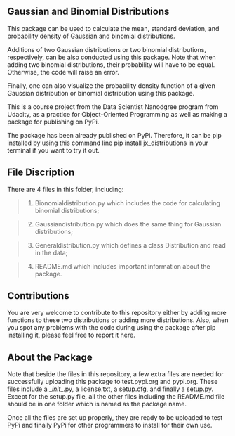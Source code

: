 ## Gaussian and Binomial Distributions 

This package can be used to calculate the mean, standard deviation, and probability density of Gaussian and binomial distributions. 

Additions of two Gaussian distributions or two binomial distributions, respectively, can be also conducted using this package. Note that when adding two binomial distributions, their probability will have to be equal. Otherwise, the code will raise an error. 

Finally, one can also visualize the probability density function of a given Gaussian distribution or binomial distribution using this package. 

This is a course project from the Data Scientist Nanodgree program from Udacity, as a practice for Object-Oriented Programming as well as making a package for publishing on PyPi. 

The package has been already published on PyPi. Therefore, it can be pip installed by using this command line pip install jx_distributions in your terminal if you want to try it out.  

## File Discription

There are 4 files in this folder, including:

> 1. Bionomialdistribution.py  which includes the code for calculating binomial distributions;

> 2. Gaussiandistribution.py which does the same thing for Gaussian distributions;

> 3. Generaldistribution.py which defines a class Distribution and read in the data;

> 4. README.md which includes important information about the package.

## Contributions

You are very welcome to contribute to this repository either by adding more functions to these two distributions or adding more distributions. Also, when you spot any problems with the code during using the package after pip installing it, please feel free to report it here. 

## About the Package

Note that beside the files in this repository, a few extra files are needed for successfully uploading this package to test.pypi.org and pypi.org. These files include a \__init__.py, a license.txt, a setup.cfg, and finally a setup.py. Except for the setup.py file, all the other files including the README.md file should be in one folder which is named as the package name. 

Once all the files are set up properly, they are ready to be uploaded to test PyPi and finally PyPi for other programmers to install for their own use.



